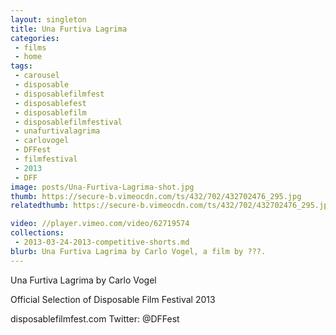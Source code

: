 ```yaml
---
layout: singleton
title: Una Furtiva Lagrima
categories:
 - films
 - home
tags:
 - carousel
 - disposable
 - disposablefilmfest
 - disposablefest
 - disposablefilm
 - disposablefilmfestival
 - unafurtivalagrima
 - carlovogel
 - DFFest
 - filmfestival
 - 2013
 - DFF
image: posts/Una-Furtiva-Lagrima-shot.jpg
thumb: https://secure-b.vimeocdn.com/ts/432/702/432702476_295.jpg
relatedthumb: https://secure-b.vimeocdn.com/ts/432/702/432702476_295.jpg

video: //player.vimeo.com/video/62719574
collections:
 - 2013-03-24-2013-competitive-shorts.md
blurb: Una Furtiva Lagrima by Carlo Vogel, a film by ???.
---
```


Una Furtiva Lagrima by Carlo Vogel

Official Selection of Disposable Film Festival 2013

disposablefilmfest.com
Twitter: @DFFest